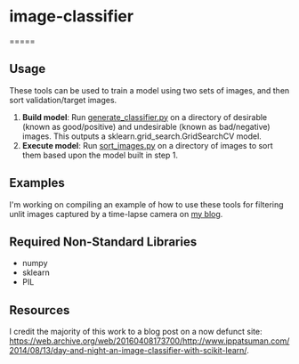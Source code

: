 # image-classifier
=====
## Usage
These tools can be used to train a model using two sets of images, and then sort validation/target images. 

1) **Build model**: Run [generate_classifier.py](./generate_classifier.py) on a directory of desirable (known as good/positive) and undesirable (known as bad/negative) images. This outputs a sklearn.grid_search.GridSearchCV model.
2) **Execute model**: Run [sort_images.py](./sort_images.py) on a directory of images to sort them based upon the model built in step 1.

## Examples
I'm working on compiling an example of how to use these tools for filtering unlit images captured by a time-lapse camera on [my blog](https://stevefoga.wordpress.com/).

## Required Non-Standard Libraries
- numpy
- sklearn
- PIL

## Resources
I credit the majority of this work to a blog post on a now defunct site: https://web.archive.org/web/20160408173700/http://www.ippatsuman.com/2014/08/13/day-and-night-an-image-classifier-with-scikit-learn/. 
